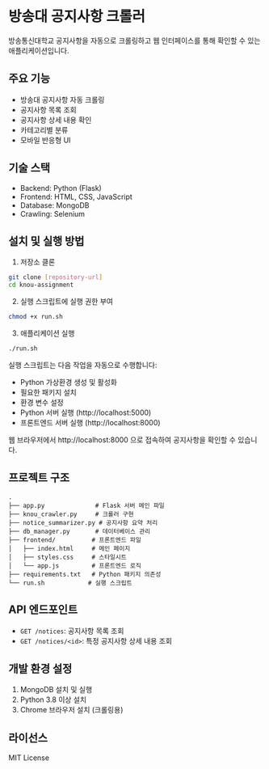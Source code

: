 # 방송대 공지사항 크롤러

방송통신대학교 공지사항을 자동으로 크롤링하고 웹 인터페이스를 통해 확인할 수 있는 애플리케이션입니다.

## 주요 기능

- 방송대 공지사항 자동 크롤링
- 공지사항 목록 조회
- 공지사항 상세 내용 확인
- 카테고리별 분류
- 모바일 반응형 UI

## 기술 스택

- Backend: Python (Flask)
- Frontend: HTML, CSS, JavaScript
- Database: MongoDB
- Crawling: Selenium

## 설치 및 실행 방법

1. 저장소 클론

```bash
git clone [repository-url]
cd knou-assignment
```

2. 실행 스크립트에 실행 권한 부여

```bash
chmod +x run.sh
```

3. 애플리케이션 실행

```bash
./run.sh
```

실행 스크립트는 다음 작업을 자동으로 수행합니다:

- Python 가상환경 생성 및 활성화
- 필요한 패키지 설치
- 환경 변수 설정
- Python 서버 실행 (http://localhost:5000)
- 프론트엔드 서버 실행 (http://localhost:8000)

웹 브라우저에서 http://localhost:8000 으로 접속하여 공지사항을 확인할 수 있습니다.

## 프로젝트 구조

```
.
├── app.py              # Flask 서버 메인 파일
├── knou_crawler.py     # 크롤러 구현
├── notice_summarizer.py # 공지사항 요약 처리
├── db_manager.py       # 데이터베이스 관리
├── frontend/          # 프론트엔드 파일
│   ├── index.html     # 메인 페이지
│   ├── styles.css     # 스타일시트
│   └── app.js         # 프론트엔드 로직
├── requirements.txt   # Python 패키지 의존성
└── run.sh            # 실행 스크립트
```

## API 엔드포인트

- `GET /notices`: 공지사항 목록 조회
- `GET /notices/<id>`: 특정 공지사항 상세 내용 조회

## 개발 환경 설정

1. MongoDB 설치 및 실행
2. Python 3.8 이상 설치
3. Chrome 브라우저 설치 (크롤링용)

## 라이선스

MIT License

